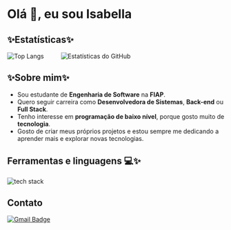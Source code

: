 
<!DOCTYPE html>
<html lang="pt-br">
<head>
  <meta charset="UTF-8">
</head>
<body>
  <h1>Olá 👋, eu sou Isabella</h1>
  
<div class="section">
  <h2>✨Estatísticas✨</h2>
  <img 
    src="https://github-readme-stats.vercel.app/api/top-langs/?username=isabellamarques1824&layout=compact&theme=tokyonight&hide_border=true" 
    alt="Top Langs"
    style="display:inline-block; margin-right:20px;"
  />
  &nbsp;&nbsp;&nbsp;
  <img 
    src="https://github-readme-stats.vercel.app/api?username=isabellamarques1824&show_icons=true&theme=tokyonight&hide_border=true" 
    alt="Estatísticas do GitHub"
  />
</div>

  <div class="section">
    <h2>✨Sobre mim✨</h2>
        <ul>
          <li>Sou estudante de <b>Engenharia de Software</b> na <b>FIAP</b>.</li>
          <li>Quero seguir carreira como <b>Desenvolvedora de Sistemas</b>, <b>Back-end</b> ou <b>Full Stack</b>.</li>
          <li>Tenho interesse em <b>programação de baixo nível</b>, porque gosto muito de <b>tecnologia</b>.</li>
          <li>Gosto de criar meus próprios projetos e estou sempre me dedicando a aprender mais e explorar novas tecnologias.</li>
        </ul>
  </div>

  <div class="section">
    <h2>Ferramentas e linguagens 💻✨</h2>
    <img class="badge" src="https://skillicons.dev/icons?i=python,c,react,html,css,js" alt="tech stack" />
  </div>

  <div class="section">
    <h2>Contato</h2>
    <a href="mailto:isabellamarques4852@gmail.com" class="badge">
      <img src="https://img.shields.io/badge/-isabellamarques4852@gmail.com-9b59b6?style=flat-square&logo=Gmail&logoColor=white" alt="Gmail Badge" />
    </a>
  </div>
</body>
</html>


<!--
**isabellamarques1824/isabellamarques1824** is a ✨ _special_ ✨ repository because its `README.md` (this file) appears on your GitHub profile.

Here are some ideas to get you started:

- 🔭 I’m currently working on ...
- 🌱 I’m currently learning ...
- 👯 I’m looking to collaborate on ...
- 🤔 I’m looking for help with ...
- 💬 Ask me about ...
- 📫 How to reach me: ...
- 😄 Pronouns: ...
- ⚡ Fun fact: ...
-->
